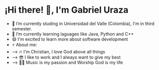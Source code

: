 # ¡Hi there! 👋, I'm Gabriel Uraza

- 🔭 I’m currently studing in Universidad del Valle (Colombia), I'm in third semester.
- 🌱 I’m currently learning laguages like Java, Python and C++
- 😄 I'm excited to learn more about software development
- ⚡ About me:
- --> 🔥 I'm Christian, I love God above all things
- --> 😎 I like to work and I always want to give my best
- --> 🎹🎸 Music is my passion and Worship God is my life
